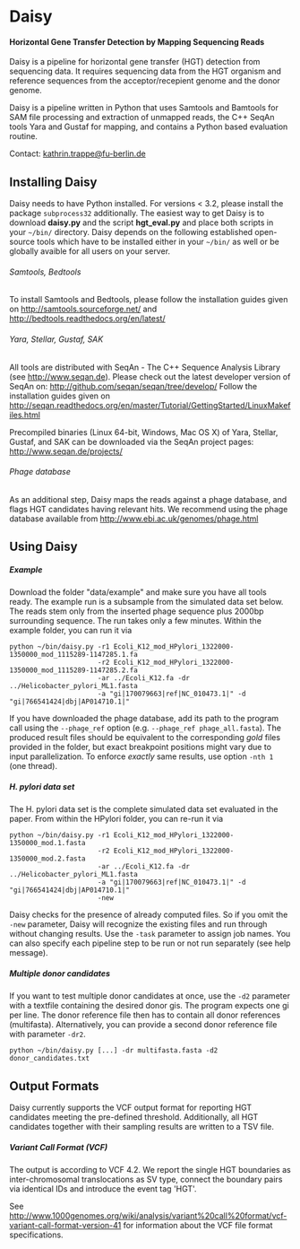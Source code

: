 # Daisy
#### Horizontal Gene Transfer Detection by Mapping Sequencing Reads

Daisy is a pipeline for horizontal gene transfer (HGT) detection from
sequencing data. It requires sequencing data from the HGT organism and
reference sequences from the acceptor/recepient genome and the donor genome.

Daisy is a pipeline written in Python that uses Samtools and Bamtools for SAM
file processing and extraction of unmapped reads, the C++ SeqAn tools Yara and
Gustaf for mapping, and contains a Python based evaluation routine.

Contact: kathrin.trappe@fu-berlin.de

## Installing Daisy
Daisy needs to have Python installed. For versions < 3.2, please install the package
`subprocess32` additionally.
The easiest way to get Daisy is to
download **daisy.py** and the script **hgt_eval.py** and place both scripts in your
`~/bin/` directory.
Daisy depends on the following established open-source tools which have to
be installed either in your `~/bin/` as well or be globally avaible for all
users on your server.

###### Samtools, Bedtools
To install Samtools and Bedtools, please follow the installation guides given
on
http://samtools.sourceforge.net/
and
http://bedtools.readthedocs.org/en/latest/


###### Yara, Stellar, Gustaf, SAK
All tools are distributed with SeqAn - The C++ Sequence Analysis Library (see
http://www.seqan.de). Please check out the latest
developer version of SeqAn on:
http://github.com/seqan/seqan/tree/develop/
Follow the installation guides given on
http://seqan.readthedocs.org/en/master/Tutorial/GettingStarted/LinuxMakefiles.html

Precompiled binaries (Linux 64-bit, Windows, Mac OS X) of Yara, Stellar, Gustaf,
and SAK can be downloaded via the SeqAn project pages:
http://www.seqan.de/projects/


###### Phage database
As an additional step, Daisy maps the reads against a phage database, and flags HGT
candidates having relevant hits. We recommend using the phage database available from
http://www.ebi.ac.uk/genomes/phage.html

## Using Daisy
##### Example
Download the folder "data/example" and make sure you have all tools ready.
The example run is a subsample from the simulated data set below. The reads
stem only from the inserted phage sequence plus 2000bp surrounding sequence.
The run takes only a few minutes. Within the example folder, you can run it via
```
python ~/bin/daisy.py -r1 Ecoli_K12_mod_HPylori_1322000-1350000_mod_1115289-1147285.1.fa
                      -r2 Ecoli_K12_mod_HPylori_1322000-1350000_mod_1115289-1147285.2.fa
                      -ar ../Ecoli_K12.fa -dr ../Helicobacter_pylori_ML1.fasta
                      -a "gi|170079663|ref|NC_010473.1|" -d "gi|766541424|dbj|AP014710.1|"
```
If you have downloaded the phage database, add its path to the program call
using the `--phage_ref` option (e.g. `--phage_ref phage_all.fasta`).
The produced result files should be equivalent to the corresponding *gold* files
provided in the folder, but exact breakpoint positions might vary due to input parallelization.
To enforce *exactly* same results, use option `-nth 1` (one thread).

##### H. pylori data set
The H. pylori data set is the complete simulated data set evaluated in the paper.
From within the HPylori folder, you can re-run it via
```
python ~/bin/daisy.py -r1 Ecoli_K12_mod_HPylori_1322000-1350000_mod.1.fasta
                      -r2 Ecoli_K12_mod_HPylori_1322000-1350000_mod.2.fasta
                      -ar ../Ecoli_K12.fa -dr ../Helicobacter_pylori_ML1.fasta
                      -a "gi|170079663|ref|NC_010473.1|" -d "gi|766541424|dbj|AP014710.1|"
                      -new
```
Daisy checks for the presence of already computed files. So if you omit the `-new` parameter, Daisy will recognize the existing files and run through without changing results.
Use the `-task` parameter to assign job names. You can also specify each pipeline step to be run or not run separately (see help message).

##### Multiple donor candidates
If you want to test multiple donor candidates at once, use the `-d2` parameter with a textfile containing the desired donor gis. The program expects one gi per line. The donor reference file then has to contain all donor references (multifasta). Alternatively, you can provide a second donor reference file with parameter `-dr2`.
```
python ~/bin/daisy.py [...] -dr multifasta.fasta -d2 donor_candidates.txt
```

## Output Formats
Daisy currently supports the VCF output format for reporting HGT candidates
meeting the pre-defined threshold.
Additionally, all HGT candidates together with their sampling results are
written to a TSV file.

##### Variant Call Format (VCF)
The output is according to VCF 4.2. We report the single HGT boundaries as
inter-chromosomal translocations as SV type, connect the boundary pairs via
identical IDs and introduce the event tag 'HGT'.

See http://www.1000genomes.org/wiki/analysis/variant%20call%20format/vcf-variant-call-format-version-41
for information about the VCF file format specifications.
